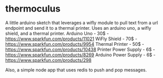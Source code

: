 thermoculus
===========

A little arduino sketch that leverages a wifly module to pull text from a url endpoint and send it to a thermal printer.
Uses an arduino uno, a wifly shield, and a thermal printer.
Arduino Uno - 30$ - https://www.sparkfun.com/products/11021
WiFly Shield - 70$ - https://www.sparkfun.com/products/9954 
Thermal Printer - 50$ - https://www.sparkfun.com/products/10438
Printer Power Supply - 6$ - https://www.sparkfun.com/products/8269
Arduino Power Supply - 6$ - https://www.sparkfun.com/products/298

Also, a simple node app that uses redis to push and pop messages.
